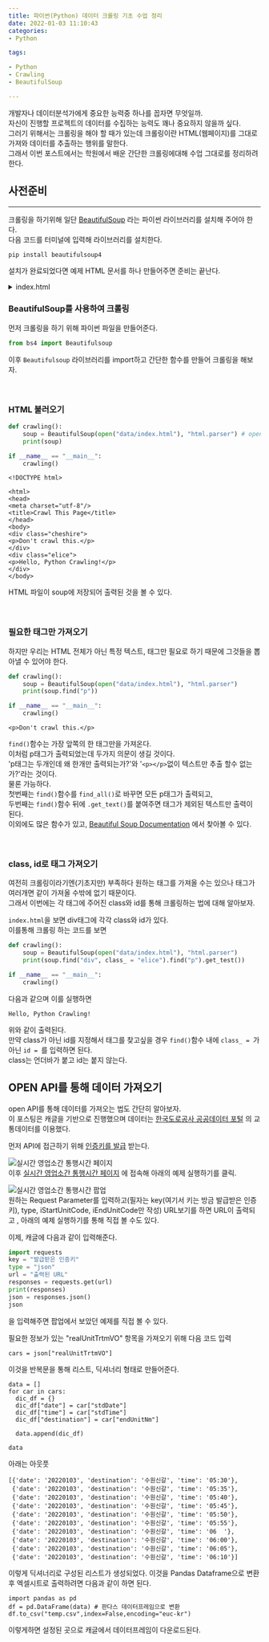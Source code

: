 ```yaml
---
title: 파이썬(Python) 데이터 크롤링 기초 수업 정리  
date: 2022-01-03 11:10:43  
categories:   
- Python  

tags:  

- Python
- Crawling
- BeautifulSoup

---
```


개발자나 데이터분석가에게 중요한 능력중 하나를 꼽자면 무엇일까.  
자신이 진행할 프로젝트의 데이터를 수집하는 능력도 꽤나 중요하지 않을까 싶다.  
그러기 위해서는 크롤링을 해야 할 때가 있는데 크롤링이란 HTML(웹페이지)를 그대로 가져와 데이터를 추출하는 행위를 말한다.  
그래서 이번 포스트에서는 학원에서 배운 간단한 크롤링에대해 수업 그대로를 정리하려 한다.  

## 사전준비

---

크롤링을 하기위해 일단 [BeautifulSoup](https://pypi.org/project/beautifulsoup4/) 라는 파이썬 라이브러리를 설치해 주어야 한다.  
다음 코드를 터미널에 입력해 라이브러리를 설치한다.  
```
pip install beautifulsoup4
```


설치가 완료되었다면 예제 HTML 문서를 하나 만들어주면 준비는 끝난다.

<details>
<summary>index.html</summary>

```html
<!DOCTYPE html>
<html>
<head>
  <meta charset="UTF-8">
  <title>Crawl This Page</title>
</head>
<body>
  <div class="cheshire">
    <p>Don't crawl this.</p>
  </div>
  <div class="elice">
    <p>Hello, Python Crawling!</p>
  </div>
  <div id="main">
    <p>I am in main</p>
  </div>
</body>
</html>
```

</details>

### BeautifulSoup를 사용하여 크롤링

먼저 크롤링을 하기 위해 파이썬 파일을 만들어준다.

```python
from bs4 import Beautifulsoup
```
이후 `Beautifulsoup` 라이브러리를 import하고 간단한 함수를 만들어 크롤링을 해보자.
<br><br><br>

### HTML 불러오기
```python
def crawling():
    soup = BeautifulSoup(open("data/index.html"), "html.parser") # open의 괄호안에 크롤링할 HTML파일의 위치를 입력
    print(soup)

if __name__ == "__main__":
    crawling()
```

```
<!DOCTYPE html>

<html>
<head>
<meta charset="utf-8"/>
<title>Crawl This Page</title>
</head>
<body>
<div class="cheshire">
<p>Don't crawl this.</p>
</div>
<div class="elice">
<p>Hello, Python Crawling!</p>
</div>
</body>
```

HTML 파일이 soup에 저장되어 출력된 것을 볼 수 있다.
<br><br><br>

### 필요한 태그만 가져오기

하지만 우리는 HTML 전체가 아닌 특정 텍스트, 태그만 필요로 하기 때문에 그것들을 뽑아낼 수 있어야 한다.
```python
def crawling():
    soup = BeautifulSoup(open("data/index.html"), "html.parser")
    print(soup.find("p"))

if __name__ == "__main__":
    crawling()
```

```
<p>Don't crawl this.</p>
```
`find()`함수는 가장 앞쪽의 한 태그만을 가져온다.  
이처럼 p태그가 출력되었는데 두가지 의문이 생길 것이다.  
'p태그는 두개인데 왜 한개만 출력되는가?'와 '`<p></p>`없이 텍스트만 추출 할수 없는가?'라는 것이다.   
물론 가능하다.  
첫번째는 `find()`함수를 `find_all()`로 바꾸면 모든 p태그가 출력되고,  
두번째는 `find()`함수 뒤에 `.get_text()`를 붙여주면 태그가 제외된 텍스트만 출력이 된다.  
이외에도 많은 함수가 있고, [Beautiful Soup Documentation](https://www.crummy.com/software/BeautifulSoup/bs4/doc/) 에서 찾아볼 수 있다.
<br><br><br>

### class, id로 태그 가져오기

여전히 크롤링이라기엔(기초지만) 부족하다 원하는 태그를 가져올 수는 있으나 태그가 여러개면 같이 가져올 수밖에 없기 때문이다.  
그래서 이번에는 각 태그에 주어진 class와 id를 통해 크롤링하는 법에 대해 알아보자.  

`index.html`을 보면 div태그에 각각 class와 id가 있다.  
이를통해 크롤링 하는 코드를 보면
```python
def crawling():
    soup = BeautifulSoup(open("data/index.html"), "html.parser")
    print(soup.find("div", class_ = "elice").find("p").get_test())

if __name__ == "__main__":
    crawling()
```
다음과 같으며 이를 실행하면
```
Hello, Python Crawling!
```
위와 같이 출력된다.  
만약 class가 아닌 id를 지정해서 태그를 찾고싶을 경우 `find()`함수 내에 `class_ = `가 아닌 `id = `를 입력하면 된다.  
class는 언더바가 붙고 id는 붙지 않는다.  

## OPEN API를 통해 데이터 가져오기

open API를 통해 데이터를 가져오는 법도 간단히 알아보자.  
이 포스팅은 캐글을 기반으로 진행했으며 데이터는  [한국도로공사 공공데이터 포털](http://data.ex.co.kr/) 의 교통데이터를 이용했다.  

먼저 API에 접근하기 위해 [인증키를 발급](https://data.ex.co.kr/openapi/apikey/requestKey) 받는다.

![실시간 영업소간 통행시간 페이지](/images/crawling_basic/img-1.png)  
이후 [실시간 영업소간 통행시간 페이지](http://data.ex.co.kr/openapi/basicinfo/openApiInfoM?apiId=0147&serviceType=&keyWord=&searchDayFrom=2014.12.01&searchDayTo=2022.01.03&CATEGORY=TR&GROUP_TR=TIME_TCS) 에 접속해 아래의 예제 실행하기를 클릭.  

![실시간 영업소간 통행시간 팝업](/images/crawling_basic/img-2.png)  
원하는 Request Parameter를 입력하고(필자는 key(여기서 키는 방금 발급받은 인증키), type, iStartUnitCode, iEndUnitCode만 작성) URL보기를 하면 URL이 출력되고 , 아래의 예제 실행하기를 통해 직접 볼 수도 있다.

이제, 캐글에 다음과 같이 입력해준다.
```python
import requests
key = "발급받은 인증키"
type = "json"
url = "출력된 URL"
responses = requests.get(url)
print(responses)
json = responses.json()
json
```
을 입력해주면
팝업에서 보았던 예제를 직접 볼 수 있다.

필요한 정보가 있는 "realUnitTrtmVO" 항목을 가져오기 위해 다음 코드 입력
```
cars = json["realUnitTrtmVO"]
```
이것을 반복문을 통해 리스트, 딕셔너리 형태로 만들어준다.
```
data = []
for car in cars:
  dic_df = {}
  dic_df["date"] = car["stdDate"]
  dic_df["time"] = car["stdTime"]
  dic_df["destination"] = car["endUnitNm"]

  data.append(dic_df)

data
```
아래는 아웃풋
```
[{'date': '20220103', 'destination': '수원신갈', 'time': '05:30'},
 {'date': '20220103', 'destination': '수원신갈', 'time': '05:35'},
 {'date': '20220103', 'destination': '수원신갈', 'time': '05:40'},
 {'date': '20220103', 'destination': '수원신갈', 'time': '05:45'},
 {'date': '20220103', 'destination': '수원신갈', 'time': '05:50'},
 {'date': '20220103', 'destination': '수원신갈', 'time': '05:55'},
 {'date': '20220103', 'destination': '수원신갈', 'time': '06  '},
 {'date': '20220103', 'destination': '수원신갈', 'time': '06:00'},
 {'date': '20220103', 'destination': '수원신갈', 'time': '06:05'},
 {'date': '20220103', 'destination': '수원신갈', 'time': '06:10'}]
```
이렇게 딕셔너리로 구성된 리스트가 생성되었다. 
이것을 Pandas Dataframe으로 변환후 엑셀시트로 출력하려면 다음과 같이 하면 된다.
```
import pandas as pd
df = pd.DataFrame(data) # 판다스 데이터프레임으로 변환
df.to_csv("temp.csv",index=False,encoding="euc-kr")
```

이렇게하면 설정된 곳으로 캐글에서 데이터프레임이 다운로드된다.